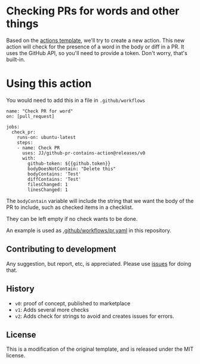 # Checking PRs for words and other things

Based on the [actions template](https://github.com/actions/javascript-template), we'll try to create a new action. This new action will check for the presence of a word in the body or diff in a PR. It uses the GitHub API, so you'll need to provide a token. Don't worry, that's built-in.

# Using this action

You would need to add this in a file in `.github/workflows`

```
name: "Check PR for word"
on: [pull_request]

jobs:
  check_pr:
    runs-on: ubuntu-latest
    steps:
    - name: Check PR
      uses: JJ/github-pr-contains-action@releases/v0
      with:
        github-token: ${{github.token}}
        bodyDoesNotContain: "Delete this"
        bodyContains: 'Test'
        diffContains: 'Test'
        filesChanged: 1
        linesChanged: 1
```

The `bodyContain` variable will include the string that we want the body of the PR to include, such as checked items in a checklist.

They can be left empty if no check wants to be done.

An example is used as [.github/workflows/pr.yaml](.github/workflows/pr-v1.yaml) in this repository.

## Contributing to development

Any suggestion, but report, etc, is appreciated. Please use [issues](https://github.com/JJ/github-pr-contains-action/issues) for doing that.

## History

* `v0`: proof of concept, published to marketplace
* `v1`: Adds several more checks
* `v2`: Adds check for strings to avoid and creates issues for errors.

## License

This is a modification of the original template, and is released under
the MIT license.
